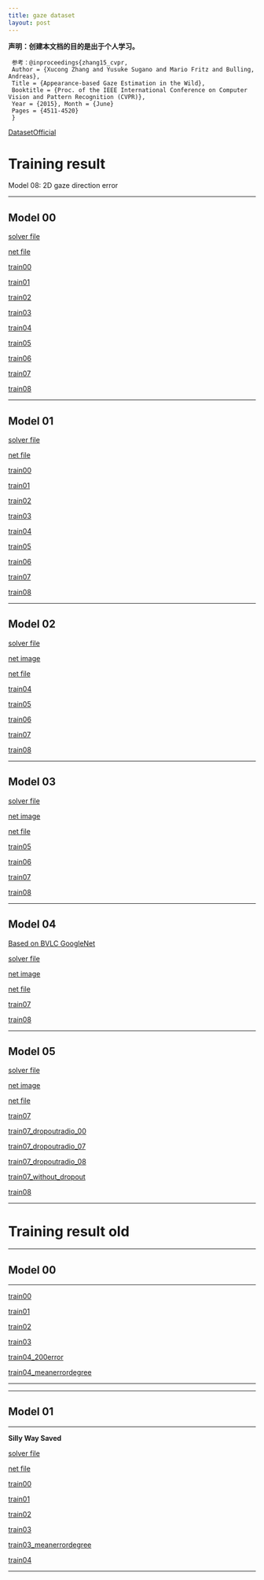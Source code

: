```yaml
---
title: gaze dataset
layout: post
---
```


**声明：创建本文档的目的是出于个人学习。**

     参考：@inproceedings{zhang15_cvpr,
     Author = {Xucong Zhang and Yusuke Sugano and Mario Fritz and Bulling, Andreas},
     Title = {Appearance-based Gaze Estimation in the Wild},
     Booktitle = {Proc. of the IEEE International Conference on Computer Vision and Pattern Recognition (CVPR)},
     Year = {2015}, Month = {June}
     Pages = {4511-4520}
     }

[DatasetOfficial](http://www.mpi-inf.mpg.de/departments/computer-vision-and-multimodal-computing/research/gaze-based-human-computer-interaction/appearance-based-gaze-estimation-in-the-wild/?sword_list%5B%5D=MPIIGaze&no_cache=1)


# Training result 

Model 08: 2D gaze direction error

-------

## Model 00

[solver file](mymodel/00/lenet_solver.prototxt)

[net file](mymodel/00/train_test.prototxt)

[train00](train_result0/model00/train00/Train00.html)

[train01](train_result0/model00/train01_addedtestdataset/Train.html)

[train02](train_result0/model00/train02_addedmeanerrorcurve/Train.html)

[train03](train_result0/model00/train03/Train.html)

[train04](train_result0/model00/train04_1000/Train.html)

[train05](train_result0/model00/train05/Train.html)

[train06](train_result0/model00/train06_LOPO/Train.html)

[train07](train_result0/model00/train07_euclidean_loss/Train.html)

[train08](train_result0/model00/train08_2Dgazedirection_error/Train.html)


------

## Model 01

[solver file](mymodel/01/lenet_solver.prototxt)

[net file](mymodel/01/train_test.prototxt)

[train00](train_result0/model01/train00/Train.html)

[train01](train_result0/model01/train01/Train.html)

[train02](train_result0/model01/train02/Train.html)

[train03](train_result0/model01/train03/Train.html)

[train04](train_result0/model01/train04/Train.html)

[train05](train_result0/model01/train05/Train.html)

[train06](train_result0/model01/train06_LOPO/Train.html)

[train07](train_result0/model01/train07_euclidean_loss/Train.html)

[train08](train_result0/model01/train08_2Dgazedirection_error/Train.html)

------

## Model 02

[solver file](mymodel/02/lenet_solver.prototxt)

[net image](mymodel/02/image.jpg)

[net file](mymodel/02/train_test.prototxt)

[train04](train_result0/model02/train04_1000/Train.html)

[train05](train_result0/model02/train05/Train.html)

[train06](train_result0/model02/train06_LOPO/Train.html)

[train07](train_result0/model02/train07_euclidean_loss/Train.html)

[train08](train_result0/model02/train08_2Dgazedirection_error/Train.html)

------

## Model 03

[solver file](mymodel/03/lenet_solver.prototxt)

[net image](mymodel/03/image.jpg)

[net file](mymodel/03/train_test.prototxt)

[train05](train_result0/model03/train05/Train.html)

[train06](train_result0/model03/train06_LOPO/Train.html)

[train07](train_result0/model03/train07_euclidean_loss/Train.html)

[train08](train_result0/model03/train08_2Dgazedirection_error/Train.html)

------

## Model 04

[Based on BVLC GoogleNet](https://github.com/BVLC/caffe/tree/master/models/bvlc_googlenet)

[solver file](mymodel/04/quick_solver.prototxt)

[net image](mymodel/04/image.jpg)

[net file](mymodel/04/train_test.prototxt)

[train07](train_result0/model04/train07_euclidean_loss/Train.html)

[train08](train_result0/model04/train08_2Dgazedirection_error/Train.html)

-------


## Model 05

[solver file](mymodel/05/quick_solver.prototxt)

[net image](mymodel/05/image_with_dropout.jpg)

[net file](mymodel/05/train_test.prototxt)

[train07](train_result0/model05/train07_euclidean_loss/Train.html)

[train07_dropoutradio_00](train_result0/model05/train07_dropoutradio_00/Train.html)

[train07_dropoutradio_07](train_result0/model05/train07_dropoutradio_07/Train.html)

[train07_dropoutradio_08](train_result0/model05/train07_dropoutradio_08/Train.html)

[train07_without_dropout](train_result0/model05/train07_without_dropout/Train.html)

[train08](train_result0/model05/train08_2Dgazedirection_error/Train.html)


-------

# Training result old

-------------------
## Model 00


-------

[train00](train_result/model00/Train00.html)

[train01](train_result/model00/Train01.html)

[train02](train_result/model00/Train02_500iter.html)

[train03](train_result/model00/Train03_500iter_with_sumerrorplotpic.html)

[train04_200error](train_result/model00/Train04_200error.html)

[train04_meanerrordegree](train_result/model00/Train04_meanerrordegree.html)

---------


-------------------
## Model 01


-------
**Silly Way Saved**

[solver file](mymodel/01/lenet_solver.prototxt)

[net file](mymodel/01/train_test.prototxt)

[train00](train_result/model01/Train00_500iter.html)

[train01](train_result/model01/Train01_500iter.html)

[train02](train_result/model01/Train02_500iter_withsumsquareerrorpic.html)

[train03](train_result/model01/Train03_200error.html)

[train03_meanerrordegree](train_result/model01/Train03_meanerrordegree.html)

[train04](train_result/model01/Train04_meanerror_6525.html)

-------

